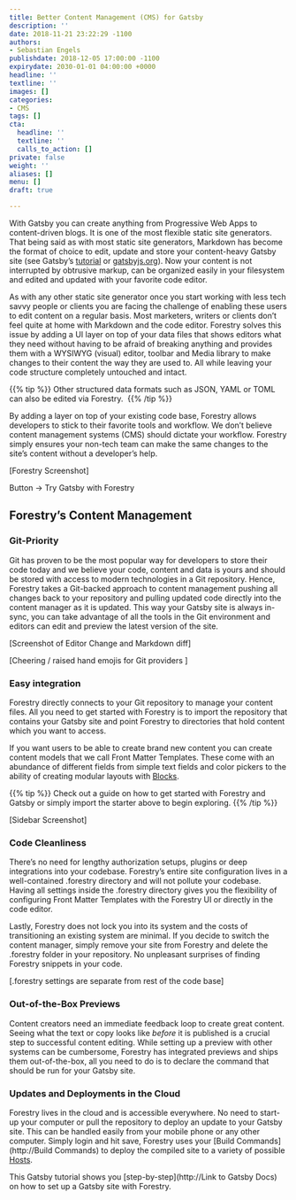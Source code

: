 ```yaml
---
title: Better Content Management (CMS) for Gatsby
description: ''
date: 2018-11-21 23:22:29 -1100
authors:
- Sebastian Engels
publishdate: 2018-12-05 17:00:00 -1100
expirydate: 2030-01-01 04:00:00 +0000
headline: ''
textline: ''
images: []
categories:
- CMS
tags: []
cta:
  headline: ''
  textline: ''
  calls_to_action: []
private: false
weight: ''
aliases: []
menu: []
draft: true

---
```

With Gatsby you can create anything from Progressive Web Apps to content-driven blogs. It is one of the most flexible static site generators. That being said as with most static site generators, Markdown has become the format of choice to edit, update and store your content-heavy Gatsby site (see Gatsby’s [tutorial](https://www.gatsbyjs.org/tutorial/part-six/#transformer-plugins) or [gatsbyjs.org](https://gatsbyjs.org)). Now your content is not interrupted by obtrusive markup, can be organized easily in your filesystem and edited and updated with your favorite code editor.

As with any other static site generator once you start working with less tech savvy people or clients you are facing the challenge of enabling these users to edit content on a regular basis. Most marketers, writers or clients don’t feel quite at home with Markdown and the code editor. Forestry solves this issue by adding a UI layer on top of your data files that shows editors what they need without having to be afraid of breaking anything and provides them with a WYSIWYG (visual) editor, toolbar and Media library to make changes to their content the way they are used to. All while leaving your code structure completely untouched and intact.

{{% tip %}}
Other structured data formats such as JSON, YAML or TOML can also be edited via Forestry. 
{{% /tip %}}

By adding a layer on top of your existing code base, Forestry allows developers to stick to their favorite tools and workflow. We don’t believe content management systems (CMS) should dictate your workflow. Forestry simply ensures your non-tech team can make the same changes to the site’s content without a developer’s help.

\[Forestry Screenshot\]

Button → Try Gatsby with Forestry

## Forestry’s Content Management

### Git-Priority

Git has proven to be the most popular way for developers to store their code today and we believe your code, content and data is yours and should be stored with access to modern technologies in a Git repository. Hence, Forestry takes a Git-backed approach to content management pushing all changes back to your repository and pulling updated code directly into the content manager as it is updated. This way your Gatsby site is always in-sync, you can take advantage of all the tools in the Git environment and editors can edit and preview the latest version of the site.

\[Screenshot of Editor Change and Markdown diff\]

\[Cheering / raised hand emojis for Git providers \]

### Easy integration

Forestry directly connects to your Git repository to manage your content files. All you need to get started with Forestry is to import the repository that contains your Gatsby site and point Forestry to directories that hold content which you want to access.

If you want users to be able to create brand new content you can create content models that we call Front Matter Templates. These come with an abundance of different fields from simple text fields and color pickers to the ability of creating modular layouts with [Blocks](https://forestry.io/docs/settings/fields/blocks/).

{{% tip %}}
Check out a guide on how to get started with Forestry and Gatsby or simply import the starter above to begin exploring.
{{% /tip %}}

\[Sidebar Screenshot\]

### **Code Cleanliness**

There’s no need for lengthy authorization setups, plugins or deep integrations into your codebase. Forestry’s entire site configuration lives in a well-contained .forestry directory and will not pollute your codebase. Having all settings inside the .forestry directory gives you the flexibility of configuring Front Matter Templates with the Forestry UI or directly in the code editor.

Lastly, Forestry does not lock you into its system and the costs of transitioning an existing system are minimal. If you decide to switch the content manager, simply remove your site from Forestry and delete the .forestry folder in your repository. No unpleasant surprises of finding Forestry snippets in your code.

\[.forestry settings are separate from rest of the code base\]

### **Out-of-the-Box Previews**

Content creators need an immediate feedback loop to create great content. Seeing what the text or copy looks like _before_ it is published is a crucial step to successful content editing. While setting up a preview with other systems can be cumbersome, Forestry has integrated previews and ships them out-of-the-box, all you need to do is to declare the command that should be run for your Gatsby site.

### **Updates and Deployments in the Cloud**

Forestry lives in the cloud and is accessible everywhere. No need to start-up your computer or pull the repository to deploy an update to your Gatsby site. This can be handled easily from your mobile phone or any other computer. Simply login and hit save, Forestry uses your [Build Commands](http://Build Commands) to deploy the compiled site to a variety of possible [Hosts](http://Hosts).

This Gatsby tutorial shows you [step-by-step](http://Link to Gatsby Docs) on how to set up a Gatsby site with Forestry.
